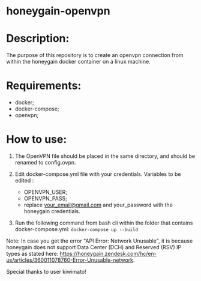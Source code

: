 # honeygain-openvpn

# Description: 

The purpose of this repository is to create an openvpn connection from within the honeygain docker container on a linux machine.

# Requirements: 

- docker;
- docker-compose;
- openvpn;

# How to use: 

1. The OpenVPN file should be placed in the same directory, and should be renamed to config.ovpn.
2. Edit docker-compose.yml file with your credentials. Variables to be edited :
   - OPENVPN_USER;
   - OPENVPN_PASS;
   - replace your_email@gmail.com and your_password with the honeygain credentials.

3. Run the following command from bash cli within the folder that contains  docker-compose.yml: ```docker-compose up --build```

Note: In case you get the error "API Error: Network Unusable", it is because honeygain does not support Data Center (DCH) and Reserved (RSV) IP types as stated here: 
https://honeygain.zendesk.com/hc/en-us/articles/360011078760-Error-Unusable-network.

Special thanks to user kiwimato!
